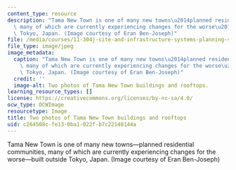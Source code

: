 ```yaml
---
content_type: resource
description: "Tama New Town is one of many new towns\u2014planned residential communities,\
  \ many of which are currently experiencing changes for the worse\u2014built outside\
  \ Tokyo, Japan. (Image courtesy of Eran Ben-Joseph)"
file: /media/courses/11-304j-site-and-infrastructure-systems-planning-spring-2009/c264508cfe130ba1022fb7c22148144a_11-304js09.jpg
file_type: image/jpeg
image_metadata:
  caption: "Tama New Town is one of many new towns\u2014planned residential communities,\
    \ many of which are currently experiencing changes for the worse\u2014built outside\
    \ Tokyo, Japan. (Image courtesy of Eran Ben-Joseph)"
  credit: ''
  image-alt: Two photos of Tama New Town buildings and rooftops.
learning_resource_types: []
license: https://creativecommons.org/licenses/by-nc-sa/4.0/
ocw_type: OCWImage
resourcetype: Image
title: Two photos of Tama New Town buildings and rooftops
uid: c264508c-fe13-0ba1-022f-b7c22148144a
---
```

Tama New Town is one of many new towns—planned residential communities, many of which are currently experiencing changes for the worse—built outside Tokyo, Japan. (Image courtesy of Eran Ben-Joseph)